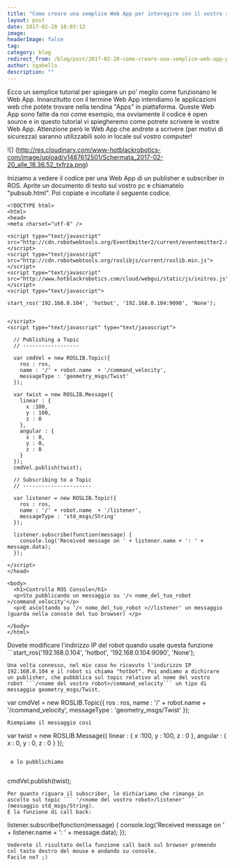 ```yaml
---
title: "Come creare una semplice Web App per interagire con il vostro robot"
layout: post
date: 2017-02-20 18:03:13
image: 
headerImage: false
tag: 
category: blog
redirect_from: /blog/post/2017-02-20-come-creare-una-semplice-web-app-per-interagire-con-il-vostro-robot
author: sgabello
description: ""
---
```


Ecco un semplice tutorial per spiegare un po' meglio come funzionano le Web App. Innanzitutto con il termine Web App intendiamo le applicazioni web che potete trovare nella tendina "Apps" in piattaforma. Queste Web App sono fatte da noi come esempio, ma ovviamente il codice è open source e in questo tutorial vi spiegheremo come potrete scrivere le vostre Web App. Attenzione però le Web App che andrete a scrivere (per motivi di sicurezza) saranno utilizzabili solo in locale sul vostro computer!

![] (http://res.cloudinary.com/www-hotblackrobotics-com/image/upload/v1487612501/Schermata_2017-02-20_alle_18.36.52_txfrza.png)    

Iniziamo a vedere il codice per una Web App di un publisher e subscriber in ROS. Aprite un documento di testo sul vostro pc e chiamatelo "pubsub.html".  Poi copiate e incollate il seguente codice.

```
<!DOCTYPE html>
<html>
<head>
<meta charset="utf-8" />

<script type="text/javascript" src="http://cdn.robotwebtools.org/EventEmitter2/current/eventemitter2.min.js"></script>
<script type="text/javascript" src="http://cdn.robotwebtools.org/roslibjs/current/roslib.min.js"></script>
<script type="text/javascript" src="http://www.hotblackrobotics.com/cloud/webgui/static/js/initros.js"></script>
<script type="text/javascript">

start_ros('192.168.0.104', 'hotbot', '192.168.0.104:9090', 'None');

  
</script>
<script type="text/javascript" type="text/javascript">

  // Publishing a Topic
  // ------------------

  var cmdVel = new ROSLIB.Topic({
    ros : ros,
    name : '/' + robot.name  + '/command_velocity',
    messageType : 'geometry_msgs/Twist'
  });

  var twist = new ROSLIB.Message({
    linear : {
      x :100,
      y : 100,
      z : 0
    },
    angular : {
      x : 0,
      y : 0,
      z : 0
    }
  });
  cmdVel.publish(twist);

  // Subscribing to a Topic
  // ----------------------

  var listener = new ROSLIB.Topic({
    ros : ros,
    name : '/' + robot.name  + '/listener',
    messageType : 'std_msgs/String'
  });

  listener.subscribe(function(message) {
    console.log('Received message on ' + listener.name + ': ' + message.data);
  });

</script>
</head>

<body>
  <h1>Controlla ROS Console</h1>
  <p>Sto pubblicando un messaggio su '/< nome_del_tuo_robot >/command_velocity'</p>
  <p>E ascoltando su '/< nome_del_tuo_robot >//listener' un messaggio (guarda nella console del tuo browser) </p>

</body>
</html>
```

Dovete modificare l'indirizzo IP del robot quando usate questa funzione ```start_ros('192.168.0.104', 'hotbot', '192.168.0.104:9090', 'None');
``` .
Una volta connesso, nel mio caso ho ricevuto l'indirizzo IP 192.168.0.104 e il robot si chiama "hotbot". Poi andiamo a dichirare un publisher, che pubbblica sul topic relativo al nome del vostro robot ```/<nome del vostro robot>/command_velocity``` un tipo di messaggio geometry_msgs/Twist. 

```
 var cmdVel = new ROSLIB.Topic({
    ros : ros,
    name : '/' + robot.name  + '/command_velocity',
    messageType : 'geometry_msgs/Twist'
  });
```
Riempiamo il messaggio così 

```
var twist = new ROSLIB.Message({
    linear : {
      x :100,
      y : 100,
      z : 0
    },
    angular : {
      x : 0,
      y : 0,
      z : 0
    }
  });
```
  
 e lo pubblichiamo
 
 ``` 
  cmdVel.publish(twist); 
 ```
 Per quanto riguara il subscriber, lo dichiariamo che rimanga in ascolto sul topic ``` '/<nome del vostro robot>/listener' ``` (messaggio std_msgs/String). 
 E la funzione di call back: 
 
 ```
  listener.subscribe(function(message) {
    console.log('Received message on ' + listener.name + ': ' + message.data);
  });
 ```
 Vederete il risultato della funzione call back sul browser premendo col tasto destro del mouse e andando su console.
 Facile no? ;) 